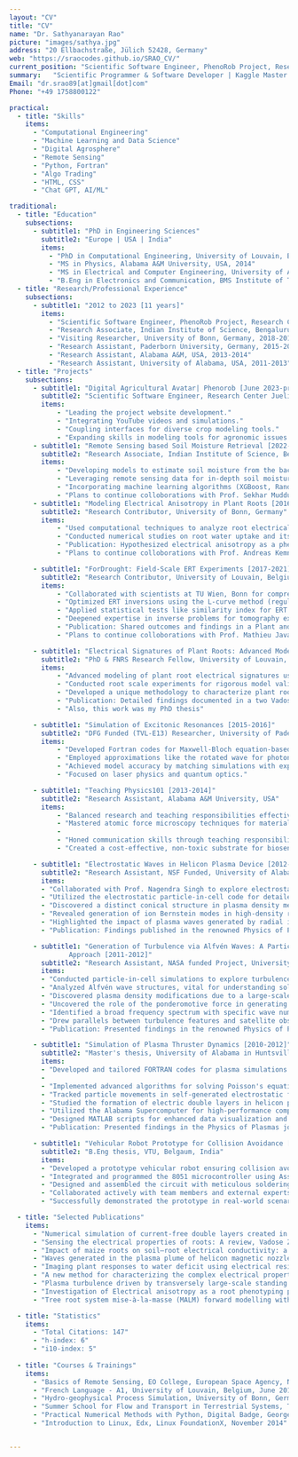 ```yaml
---
layout: "CV"
title: "CV"
name: "Dr. Sathyanarayan Rao"
picture: "images/sathya.jpg"
address: "20 Ellbachstraße, Jülich 52428, Germany"
web: "https://sraocodes.github.io/SRAO_CV/"
current_position: "Scientific Software Engineer, PhenoRob Project, Research Center, Juelich, Germany"
summary:   "Scientific Programmer & Software Developer | Kaggle Master (Top 2%) | Expertise in Computational Simulations, Data Analytics, & Engineering | Silver Kaggle Medals: Random Forest & XGBoost | Proficient: Python, MATLAB, FORTRAN | Frontend Dev: HTML & CSS | PhD: Computational Modeling of Plant Roots | Published Researcher | Innovator in Tech Solutions"
Email: "dr.srao89[at]gmail[dot]com"
Phone: "+49 1758800122"

practical:
  - title: "Skills"
    items:
      - "Computational Engineering"
      - "Machine Learning and Data Science"
      - "Digital Agrosphere"
      - "Remote Sensing"
      - "Python, Fortran"
      - "Algo Trading"
      - "HTML, CSS"
      - "Chat GPT, AI/ML"

traditional:
  - title: "Education"
    subsections:
      - subtitle1: "PhD in Engineering Sciences"
        subtitle2: "Europe | USA | India"
        items:
          - "PhD in Computational Engineering, University of Louvain, Belgium, 2020"
          - "MS in Physics, Alabama A&M University, USA, 2014"
          - "MS in Electrical and Computer Engineering, University of Alabama in Huntsville, USA, 2012"
          - "B.Eng in Electronics and Communication, BMS Institute of Technology, Bengaluru, India, 2010"
  - title: "Research/Professional Experience"
    subsections:
      - subtitle1: "2012 to 2023 [11 years]"
        items:
          - "Scientific Software Engineer, PhenoRob Project, Research Center, Juelich, Germany, 2023-"
          - "Research Associate, Indian Institute of Science, Bengaluru, India, 2022-2023"
          - "Visiting Researcher, University of Bonn, Germany, 2018-2019"
          - "Research Assistant, Paderborn University, Germany, 2015-2016"
          - "Research Assistant, Alabama A&M, USA, 2013-2014"
          - "Research Assistant, University of Alabama, USA, 2011-2013"
  - title: "Projects"
    subsections:
      - subtitle1: "Digital Agricultural Avatar| Phenorob [June 2023-present]"  
        subtitle2: "Scientific Software Engineer, Research Center Juelich, Germany" 
        items:
            - "Leading the project website development."
            - "Integrating YouTube videos and simulations."
            - "Coupling interfaces for diverse crop modeling tools."
            - "Expanding skills in modeling tools for agronomic issues like fertilizer optimization."
      - subtitle1: "Remote Sensing based Soil Moisture Retrieval [2022-present]"
        subtitle2: "Research Associate, Indian Institute of Science, Bengaluru, India"
        items:
            - "Developing models to estimate soil moisture from the backscatter signatures in Berambadi Watershed, Karnataka, India."
            - "Leveraging remote sensing data for in-depth soil moisture level analysis."
            - "Incorporating machine learning algorithms (XGBoost, Random Forest) to enhance the accuracy of soil moisture estimations"
            - "Plans to continue colloborations with Prof. Sekhar Muddu at IISc sometime in the future regarding web application development for the usage of farmers in Berambadi watershed."
      - subtitle1: "Modeling Electrical Anisotropy in Plant Roots [2016-2020]"
        subtitle2: "Research Contributor, University of Bonn, Germany"
        items:
            - "Used computational techniques to analyze root electrical signatures in Geo-electric measurements."
            - "Conducted numerical studies on root water uptake and its impact on electrical signatures."
            - "Publication: Hypothesized electrical anisotropy as a phenotyping parameter at a research conference."
            - "Plans to continue colloborations with Prof. Andreas Kemna at Bonn in near future regarding code development."

      - subtitle1: "ForDrought: Field-Scale ERT Experiments [2017-2021]"
        subtitle2: "Research Contributor, University of Louvain, Belgium"
        items:
            - "Collaborated with scientists at TU Wien, Bonn for comprehensive insights."
            - "Optimized ERT inversions using the L-curve method (regularization)."
            - "Applied statistical tests like similarity index for ERT image validation."
            - "Deepened expertise in inverse problems for tomography experiments."
            - "Publication: Shared outcomes and findings in a Plant and Soil journal."
            - "Plans to continue colloborations with Prof. Mathieu Javaux at Louvain in near future regarding publishing a pending work in ForDrought project."

      - subtitle1: "Electrical Signatures of Plant Roots: Advanced Modeling [2016-2020]"
        subtitle2: "PhD & FNRS Research Fellow, University of Louvain, Belgium"
        items:
            - "Advanced modeling of plant root electrical signatures using finite element analysis."
            - "Conducted root scale experiments for rigorous model validation."
            - "Developed a unique methodology to characterize plant roots' electrical properties."
            - "Publication: Detailed findings documented in a two Vadose zone journal publication."
            - "Also, this work was my PhD thesis"

      - subtitle1: "Simulation of Excitonic Resonances [2015-2016]"
        subtitle2: "DFG Funded (TVL-E13) Researcher, University of Paderborn, Germany"
        items:
            - "Developed Fortran codes for Maxwell-Bloch equation-based simulations of excitonic resonances."
            - "Employed approximations like the rotated wave for photon delay in a two level quantum system."
            - "Achieved model accuracy by matching simulations with experimental data."
            - "Focused on laser physics and quantum optics."

      - subtitle1: "Teaching Physics101 [2013-2014]"
        subtitle2: "Research Assistant, Alabama A&M University, USA"
        items:
            - "Balanced research and teaching responsibilities effectively."
            - "Mastered atomic force microscopy techniques for material characterization."
            - 
            - "Honed communication skills through teaching responsibilities."
            - "Created a cost-effective, non-toxic substrate for biosensing applications."

      - subtitle1: "Electrostatic Waves in Helicon Plasma Device [2012-2013]"
        subtitle2: "Research Assistant, NSF Funded, University of Alabama in Huntsville, USA"
        items:
        - "Collaborated with Prof. Nagendra Singh to explore electrostatic waves in helicon plasma devices."
        - "Utilized the electrostatic particle-in-cell code for detailed analysis."
        - "Discovered a distinct conical structure in plasma density measurements."
        - "Revealed generation of ion Bernstein modes in high-density regions."
        - "Highlighted the impact of plasma waves generated by radial ion beams on plasma plume structure."
        - "Publication: Findings published in the renowned Physics of Plasmas journal."

      - subtitle1: "Generation of Turbulence via Alfvén Waves: A Particle-in-Cell Simulation
               Approach [2011-2012]"
        subtitle2: "Research Assistant, NASA funded Project, University of Alabama in Huntsville, USA"
        items:
        - "Conducted particle-in-cell simulations to explore turbulence caused by Alfvén waves."
        - "Analyzed Alfvén wave structures, vital for understanding solar dynamics."
        - "Discovered plasma density modifications due to a large-scale standing shear Alfvén wave (LS-SAW)."
        - "Uncovered the role of the ponderomotive force in generating non-thermal plasma features."
        - "Identified a broad frequency spectrum with specific wave numbers, hinting at non-local parametric decay."
        - "Drew parallels between turbulence features and satellite observations in space plasmas."
        - "Publication: Presented findings in the renowned Physics of Plasmas journal."

      - subtitle1: "Simulation of Plasma Thruster Dynamics [2010-2012]"
        subtitle2: "Master's thesis, University of Alabama in Huntsville, USA"
        items:
        - "Developed and tailored FORTRAN codes for plasma simulations."
        - 
        - "Implemented advanced algorithms for solving Poisson's equations."
        - "Tracked particle movements in self-generated electrostatic fields innovatively."
        - "Studied the formation of electric double layers in helicon plasma devices."
        - "Utilized the Alabama Supercomputer for high-performance computing tasks."
        - "Designed MATLAB scripts for enhanced data visualization and processing."
        - "Publication: Presented findings in the Physics of Plasmas journal."

      - subtitle1: "Vehicular Robot Prototype for Collision Avoidance [2010]"
        subtitle2: "B.Eng thesis, VTU, Belgaum, India"
        items:
        - "Developed a prototype vehicular robot ensuring collision avoidance."
        - "Integrated and programmed the 8051 microcontroller using Assembly language and HDL Verilog."
        - "Designed and assembled the circuit with meticulous soldering techniques."
        - "Collaborated actively with team members and external experts from Bharath Electronics Ltd."
        - "Successfully demonstrated the prototype in real-world scenarios."

  - title: "Selected Publications"
    items:
      - "Numerical simulation of current-free double layers created in a helicon plasma device, Physics of Plasmas, 2012."
      - "Sensing the electrical properties of roots: A review, Vadose Zone Journal, 2020."
      - "Impact of maize roots on soil–root electrical conductivity: a simulation study, Vadose zone journal, 2019."
      - "Waves generated in the plasma plume of helicon magnetic nozzle, Physics of Plasmas, 2013."
      - "Imaging plant responses to water deficit using electrical resistivity tomography, Plant and Soil, 2020."
      - "A new method for characterizing the complex electrical properties of root segments, 2018."
      - "Plasma turbulence driven by transversely large-scale standing shear Alfvén waves, Physics of Plasmas, 2012."
      - "Investigation of Electrical anisotropy as a root phenotyping parameter: Numerical study with root water uptake, Geophysical Research Abstracts, 2019."
      - "Tree root system mise-à-la-masse (MALM) forward modelling with explicit representation of root structure, Geophysical Research Abstracts, 2019."

  - title: "Statistics"
    items:
      - "Total Citations: 147"
      - "h-index: 6"
      - "i10-index: 5"
      
  - title: "Courses & Trainings"
    items:
      - "Basics of Remote Sensing, EO College, European Space Agency, Nov. 2022"
      - "French Language - A1, University of Louvain, Belgium, June 2018"
      - "Hydro-geophysical Process Simulation, University of Bonn, Germany, June 2018"
      - "Summer School for Flow and Transport in Terrestrial Systems, TU Clausthal, Germany, September 2016"
      - "Practical Numerical Methods with Python, Digital Badge, George Washington University, December 2014"
      - "Introduction to Linux, Edx, Linux FoundationX, November 2014"


---
```


